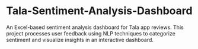 # Tala-Sentiment-Analysis-Dashboard
An Excel-based sentiment analysis dashboard for Tala app reviews. This project processes user feedback using NLP techniques to categorize sentiment and visualize insights in an interactive dashboard.
